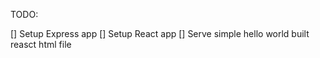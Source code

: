 TODO:

[] Setup Express app
[] Setup React app 
[] Serve simple hello world built reasct html file
  